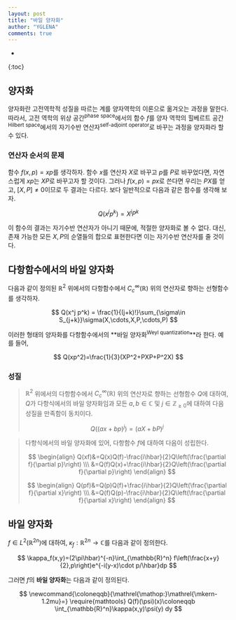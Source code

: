 ```yaml
---
layout: post
title: "바일 양자화"
author: "YGLENA"
comments: true
---
```

* 
{:toc}
## 양자화
양자화란 고전역학적 성질을 따르는 계를 양자역학의 이론으로 옮겨오는 과정을 말한다. 따라서, 고전 역학의 위상 공간<sup>phase space</sup>에서의 함수 $f$를 양자 역학의 힐베르트 공간<sup>Hilbert space</sup>에서의 자기수반 연산자<sup>self-adjoint operator</sup>로 바꾸는 과정을 양자화라 할 수 있다.

### 연산자 순서의 문제
함수 $f(x,p)=xp$를 생각하자. 함수 $x$를 연산자 $X$로 바꾸고 $p$를 $P$로 바꾸었다면, 자연스럽게 $xp$는 $XP$로 바꾸고자 할 것이다. 그러나 $f(x,p)=px$로 쓴다면 우리는 $PX$를 얻고, $[ X,P ]\neq 0$이므로 두 결과는 다르다. 보다 일반적으로 다음과 같은 함수를 생각해 보자.

$$
Q(x^j p^k)= X^j P^k
$$

이 함수의 결과는 자기수반 연산자가 아니기 때문에, 적절한 양자화로 볼 수 없다. 대신, 존재 가능한 모든 $X,P$의 순열들의 합으로 표현한다면 이는 자기수반 연산자를 줄 것이다.

## 다항함수에서의 바일 양자화

다음과 같이 정의된 $\mathbb{R}^2$ 위에서의 다항함수에서 $C_c^{\infty}(\mathbb{R})$ 위의 연산자로 향하는 선형함수를 생각하자.

$$
Q(x^j p^k) = \frac{1}{(j+k)!}\sum_{\sigma\in S_{j+k}}\sigma(X,\cdots,X,P,\cdots,P)
$$

이러한 형태의 양자화를 다항함수에서의 **바일 양자화<sup>Weyl quantization</sup>**라 한다. 예를 들어,

$$
Q(xp^2)=\frac{1}{3}(XP^2+PXP+P^2X)
$$

### 성질

>$\mathbb{R}^2$ 위에서의 다항함수에서 $C_c^{\infty}(\mathbb{R})$ 위의 연산자로 향하는 선형함수 $Q$에 대하여, $Q$가 다항식에서의 바일 양자화임과 모든 $a,b\in \mathbb{C}$ 및 $j\in \mathbb{Z}_{\geq 0}$에 대하여 다음 성질을 만족함이 동치이다.
>
>$$
Q((ax+bp)^j)=(aX+bP)^j
>$$

>다항식에서의 바일 양자화에 있어, 다항함수 $f$에 대하여 다음이 성립한다.
>
>$$
\begin{align}
Q(xf)&=Q(x)Q(f)-\frac{i\hbar}{2}Q\left(\frac{\partial f}{\partial p}\right) \\\
&=Q(f)Q(x)+\frac{i\hbar}{2}Q\left(\frac{\partial f}{\partial p}\right)
\end{align}
>$$
>
>$$
\begin{align}
Q(pf)&=Q(p)Q(f)+\frac{i\hbar}{2}Q\left(\frac{\partial f}{\partial x}\right) \\\
&=Q(f)Q(p)-\frac{i\hbar}{2}Q\left(\frac{\partial f}{\partial x}\right)
\end{align}
>$$

## 바일 양자화

$f\in L^2(\mathbb{R}^{2n})$에 대하여, $\kappa_f:\mathbb{R}^{2n}\rightarrow \mathbb{C}$를 다음과 같이 정의한다.

$$
\kappa_f(x,y)=(2\pi\hbar)^{-n}\int_{\mathbb{R}^n} f\left(\frac{x+y}{2},p\right)e^{-i(y-x)\cdot p/\hbar}dp
$$

그러면 $f$의 **바일 양자화**는 다음과 같이 정의된다.

$$
\newcommand{\coloneqqb}{\mathrel{\mathop:}\mathrel{\mkern-1.2mu}=}
\require{mathtools}
Q(f)(\psi)(x)\coloneqqb \int_{\mathbb{R}^n}\kappa(x,y)\psi(y) dy
$$